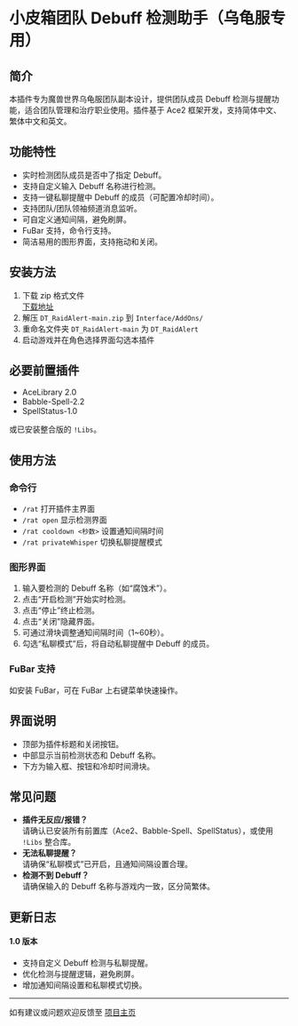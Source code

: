 # 小皮箱团队 Debuff 检测助手（乌龟服专用）

## 简介

本插件专为魔兽世界乌龟服团队副本设计，提供团队成员 Debuff 检测与提醒功能，适合团队管理和治疗职业使用。插件基于 Ace2 框架开发，支持简体中文、繁体中文和英文。

## 功能特性

- 实时检测团队成员是否中了指定 Debuff。
- 支持自定义输入 Debuff 名称进行检测。
- 支持一键私聊提醒中 Debuff 的成员（可配置冷却时间）。
- 支持团队/团队领袖频道消息监听。
- 可自定义通知间隔，避免刷屏。
- FuBar 支持，命令行支持。
- 简洁易用的图形界面，支持拖动和关闭。

## 安装方法

1. 下载 zip 格式文件  
   [下载地址](https://github.com/Zhaoxinak/DT_RaidAlert)
2. 解压 `DT_RaidAlert-main.zip` 到 `Interface/AddOns/`
3. 重命名文件夹 `DT_RaidAlert-main` 为 `DT_RaidAlert`
4. 启动游戏并在角色选择界面勾选本插件

## 必要前置插件

- AceLibrary 2.0
- Babble-Spell-2.2
- SpellStatus-1.0

或已安装整合版的 `!Libs`。

## 使用方法

### 命令行

- `/rat` 打开插件主界面
- `/rat open` 显示检测界面
- `/rat cooldown <秒数>` 设置通知间隔时间
- `/rat privateWhisper` 切换私聊提醒模式

### 图形界面

1. 输入要检测的 Debuff 名称（如“腐蚀术”）。
2. 点击“开启检测”开始实时检测。
3. 点击“停止”终止检测。
4. 点击“关闭”隐藏界面。
5. 可通过滑块调整通知间隔时间（1~60秒）。
6. 勾选“私聊模式”后，将自动私聊提醒中 Debuff 的成员。

### FuBar 支持

如安装 FuBar，可在 FuBar 上右键菜单快速操作。

## 界面说明

- 顶部为插件标题和关闭按钮。
- 中部显示当前检测状态和 Debuff 名称。
- 下方为输入框、按钮和冷却时间滑块。

## 常见问题

- **插件无反应/报错？**  
  请确认已安装所有前置库（Ace2、Babble-Spell、SpellStatus），或使用 `!Libs` 整合库。
- **无法私聊提醒？**  
  请确保“私聊模式”已开启，且通知间隔设置合理。
- **检测不到 Debuff？**  
  请确保输入的 Debuff 名称与游戏内一致，区分简繁体。

## 更新日志

#### 1.0 版本

- 支持自定义 Debuff 检测与私聊提醒。
- 优化检测与提醒逻辑，避免刷屏。
- 增加通知间隔设置和私聊模式切换。

---

如有建议或问题欢迎反馈至 [项目主页](https://github.com/Zhaoxinak/DT_RaidAlert)